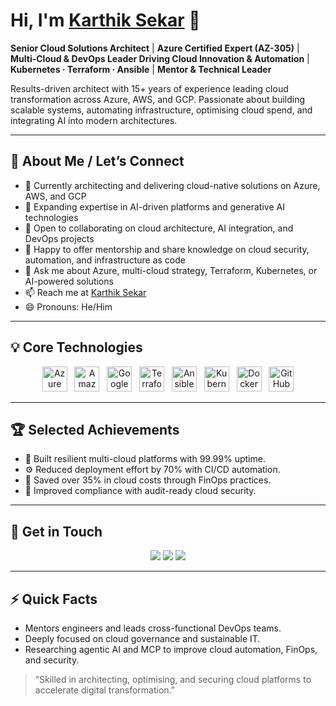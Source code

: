 # Hi, I'm [Karthik Sekar](https://www.linkedin.com/in/ItsKarthikSekar) 👋

**Senior Cloud Solutions Architect** | **Azure Certified Expert (AZ-305)** | **Multi-Cloud & DevOps Leader Driving Cloud Innovation & Automation** | **Kubernetes · Terraform · Ansible** | **Mentor & Technical Leader**

Results-driven architect with 15+ years of experience leading cloud transformation across Azure, AWS, and GCP. Passionate about building scalable systems, automating infrastructure, optimising cloud spend, and integrating AI into modern architectures.

---

## 👋 About Me / Let’s Connect

- 🔭 Currently architecting and delivering cloud-native solutions on Azure, AWS, and GCP
- 🌱 Expanding expertise in AI-driven platforms and generative AI technologies
- 👯 Open to collaborating on cloud architecture, AI integration, and DevOps projects
- 🤝 Happy to offer mentorship and share knowledge on cloud security, automation, and infrastructure as code
- 💬 Ask me about Azure, multi-cloud strategy, Terraform, Kubernetes, or AI-powered solutions
- 📫 Reach me at [Karthik Sekar](https://www.linkedin.com/in/ItsKarthikSekar)
- 😄 Pronouns: He/Him

---

## 💡 Core Technologies

<p align="center">
  <img src="https://cdn.jsdelivr.net/gh/devicons/devicon/icons/azure/azure-original.svg" alt="Azure" width="40"/>&nbsp;&nbsp;
  <img src="https://cdn.jsdelivr.net/gh/devicons/devicon/icons/amazonwebservices/amazonwebservices-original-wordmark.svg" alt="Amazon Web Services (AWS)" width="40"/>&nbsp;&nbsp;
  <img src="https://cdn.jsdelivr.net/gh/devicons/devicon/icons/googlecloud/googlecloud-original.svg" alt="Google Cloud Platform" width="40"/>&nbsp;&nbsp;
  <img src="https://cdn.jsdelivr.net/gh/devicons/devicon/icons/terraform/terraform-original.svg" alt="Terraform" width="40"/>&nbsp;&nbsp;
  <img src="https://cdn.jsdelivr.net/gh/devicons/devicon/icons/ansible/ansible-original.svg" alt="Ansible" width="40"/>&nbsp;&nbsp;
  <img src="https://cdn.jsdelivr.net/gh/devicons/devicon/icons/kubernetes/kubernetes-plain.svg" alt="Kubernetes (K8s)" width="40"/>&nbsp;&nbsp;
  <img src="https://cdn.jsdelivr.net/gh/devicons/devicon/icons/docker/docker-original.svg" alt="Docker" width="40"/>&nbsp;&nbsp;
  <img src="https://cdn.jsdelivr.net/gh/devicons/devicon/icons/github/github-original.svg" alt="GitHub" width="40"/>
</p>

---

## 🏆 Selected Achievements

- 🚀 Built resilient multi-cloud platforms with 99.99% uptime.
- ⚙️ Reduced deployment effort by 70% with CI/CD automation.
- 💸 Saved over 35% in cloud costs through FinOps practices.
- 🔐 Improved compliance with audit-ready cloud security.

---

## 🔗 Get in Touch

<p align="center">
  <a href="https://www.linkedin.com/in/ItsKarthikSekar" target="_blank"><img src="https://img.shields.io/badge/-LinkedIn-0077B5?style=flat&logo=linkedin&logoColor=white" /></a> 
  <a href="https://karthiksekar.dev" target="_blank"><img src="https://img.shields.io/badge/-Portfolio-000?style=flat&logo=firefox&logoColor=white" /></a> 
  <a href="https://www.youtube.com/playlist?list=PLiqv9aXWko4vvRpu4Em7ZI-r7XdgNk41p" target="_blank"><img src="https://img.shields.io/badge/-YouTube-FF0000?style=flat&logo=youtube&logoColor=white" /></a>
</p>

---

## ⚡ Quick Facts

- Mentors engineers and leads cross-functional DevOps teams.
- Deeply focused on cloud governance and sustainable IT.
- Researching agentic AI and MCP to improve cloud automation, FinOps, and security.

> “Skilled in architecting, optimising, and securing cloud platforms to accelerate digital transformation.”
